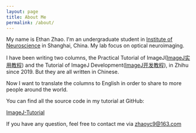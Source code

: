 ```yaml
---
layout: page
title: About Me
permalink: /about/
---
```


My name is Ethan Zhao. I'm an undergraduate student in [Institute of Neuroscience] in Shanghai, China. My lab focus on optical neuroimaging.

I have been writing two columns, the Practical Tutorial of ImageJ([ImageJ实用教程]) and the Tutorial of ImageJ Development([ImageJ开发教程]), in Zhihu since 2019. But they are all written in Chinese.

Now I want to translate the columns to English in order to share to more people around the world.

You can find all the source code in my tutorial at GitHub:

[ImageJ-Tutorial]

If you have any question, feel free to contact me via zhaoyc9@163.com

[ImageJ实用教程]: https://www.zhihu.com/column/c_1069243926476673024
[ImageJ开发教程]: https://www.zhihu.com/column/c_1101076075773370368
[Institute of Neuroscience]: http://english.cebsit.cas.cn/
[ImageJ-Tutorial]: https://github.com/ethanzhao9/ImageJ-Tutorial